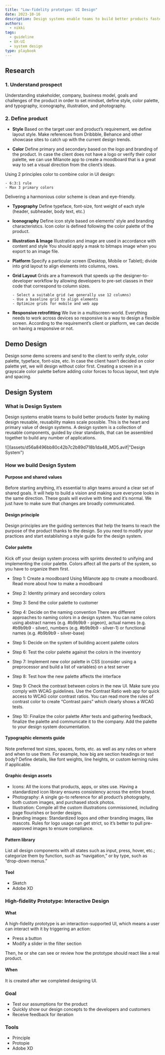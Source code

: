 ```yaml
---
title: "Low-fidelity prototype: UI Design"
date: 2023-10-16
description: Design systems enable teams to build better products faster by making design reusable, reusability makes scale possible.
authors:
  - nikki
tags:
  - guideline
  - UX-UI
  - system design
type: playbook
---
```


## Research

### 1. Understand prospect

Understanding stakeholder, company, business model, goals and challenges of the product in order to set mindset, define style, color palette, and typography, iconography, illustration, and photography.

### 2. Define product

* **Style**
Based on the target user and product’s requirement, we define layout style. Make references from Dribbble, Behance and other showcase sites to catch up with the current design trends.

* **Color**
Define primary and secondary based on the logo and branding of the product. In case the client does not have a logo or verify their color palette, we can use Milanote app to create a moodboard that is a great way to set a visual direction from the client’s ideas.

Using 2 principles color to combine color in UI design:

    - 6:3:1 rule
    - Max 3 primary colors

Delivering a harmonious color scheme is clean and eye-friendly.

* **Typography**
Define typeface, font-size, font weight of each style (header, subheader, body text, etc.)

* **Iconography**
Define icon style based on elements’ style and branding characteristics. Icon color is defined following the color palette of the product.

* **Illustration & Image**
Illustration and image are used in accordance with content and style
You should apply a mask to bitmaps image when you export to an image file.

* **Platform**
Specify a particular screen (Desktop, Mobile or Tablet); divide into grid layout to align elements into columns, rows.

* **Grid Layout**
Grids are a framework that speeds up the designer-to-developer workflow by allowing developers to pre-set classes in their code that correspond to column sizes.

      - Select a suitable grid (we generally use 12 columns)
      - Use a baseline grid to align elements
      - Optimize grids for mobile and web app

* **Responsive retrofitting**
We live in a multiscreen-world. Everything needs to work across devices so responsive is a way to design a flexible screen. According to the requirement’s client or platform, we can decide on having a responsive or not.

## Demo Design

Design some demo screens and send to the client to verify style, color palette, typeface, font-size, etc. In case the client hasn’t decided on color palette yet, we will design without color first. Creating a screen in a grayscale color palette before adding color forces to focus layout, text style and spacing.

## Design System

### What is Design System

Design systems enable teams to build better products faster by making design reusable, reusability makes scale possible. This is the heart and primary value of design systems. A design system is a collection of reusable components, guided by clear standards, that can be assembled together to build any number of applications.

![](assets/d56a8496bb80c42b7c2b89d718b1da48_MD5.avif|"Design System")

### How we build Design System

#### Purpose and shared values

Before starting anything, it’s essential to align teams around a clear set of shared goals. It will help to build a vision and making sure everyone looks in the same direction. These goals will evolve with time and it’s normal. We just have to make sure that changes are broadly communicated.

#### Design principle

Design principles are the guiding sentences that help the teams to reach the purpose of the product thanks to the design. So you need to modify your practices and start establishing a style guide for the design system.

#### Color palette

Kick off your design system process with sprints devoted to unifying and implementing the color palette. Colors affect all the parts of the system, so you have to organize them first.

* Step 1: Create a moodboard
Using Milanote app to create a moodboard. Read more about how to make a moodboard
* Step 2: Identity primary and secondary colors
* Step 3: Send the color palette to customer
* Step 4: Decide on the naming convention
There are different approaches to naming colors in a design system. You can name colors using abstract names (e.g. \#b9b9b9 - pigeon), actual names (e.g. \#b9b9b9 - silver), numbers (e.g. \#b9b9b9 - silver-1) or functional names (e.g. \#b9b9b9 - silver-base)

* Step 5: Decide on the system of building accent palette colors
* Step 6: Test the color palette against the colors in the inventory
* Step 7: Implement new color palette in CSS (consider using a preprocessor and build a list of variables) on a test server
* Step 8: Test how the new palette affects the interface
* Step 9: Check the contrast between colors in the new UI. Make sure you comply with WCAG guidelines.
Use the Contrast Ratio web app for quick access to WCAG color contrast ratios. You can read more the rules of contrast color to create “Contrast pairs” which clearly shows a WCAG tests.

* Step 10: Finalize the color palette
After tests and gathering feedback, finalize the palette and communicate it to the company. Add the palette to your design system documentation.

#### Typographic elements guide

Note preferred text sizes, spaces, fonts, etc. as well as any rules on where and when to use them. For example, how big are section headings or text body? Define details, like font weights, line heights, or custom kerning rules if applicable.

#### Graphic design assets

* Icons: All the icons that products, apps, or sites use. Having a standardized icon library ensures consistency across the entire brand.
* Photography: A single go-to reference for all product’s photography, both custom images, and purchased stock photos.
* Illustration: Compile all the custom illustrations commissioned, including page flourishes or border designs.
* Branding images: Standardized logos and other branding images, like mascots. Rules for logo usage can get strict, so it’s better to pull pre-approved images to ensure compliance.

#### Pattern library

List all design components with all states such as input, press, hover, etc.; categorize them by function, such as “navigation,” or by type, such as “drop-down menus.”

#### Tool

* Sketch
* Adobe XD

### High-fidelity Prototype: Interactive Design

#### What

A high-fidelity prototype is an interaction-supported UI, which means a user can interact with it by triggering an action:

* Press a button
* Modify a slider in the filter section

Then, he or she can see or review how the prototype should react like a real product.

#### When

It is created after we completed designing UI.

### Goal

* Test our assumptions for the product
* Quickly show our design concepts to the developers and customers
* Receive feedback for iteration

### Tools

* Principle
* Protopie
* Adobe XD
